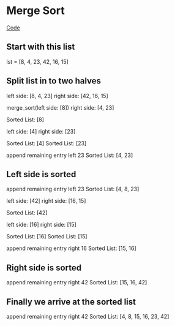 # Merge Sort
[Code](./code_challenges/merge_sort.py)


## Start with this list
lst = [8, 4, 23, 42, 16, 15]

## Split list in to two halves
left side: [8, 4, 23]
right side: [42, 16, 15]


merge_sort(left side: [8])
right side: [4, 23]

Sorted List: [8]

left side: [4]
right side: [23]

Sorted List: [4]
Sorted List: [23]

append remaining entry left 23
Sorted List: [4, 23]

## Left side is sorted
append remaining entry left 23
Sorted List: [4, 8, 23]

left side: [42]
right side: [16, 15]

Sorted List: [42]

left side: [16]
right side: [15]

Sorted List: [16]
Sorted List: [15]

append remaining entry right 16
Sorted List: [15, 16]

## Right side is sorted
append remaining entry right 42
Sorted List: [15, 16, 42]

## Finally we arrive at the sorted list
append remaining entry right 42
Sorted List: [4, 8, 15, 16, 23, 42]
